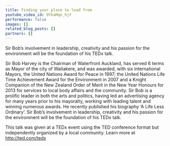 ```yaml
---
title: Finding your place to lead from
youtube_video_id: 9YkaMqn_hjY
performance: false
images: []
related_blog_posts: []
partners: []
---
```


Sir Bob’s involvement in leadership, creativity and his passion for the environment will be the foundation of his TEDx talk.

Sir Bob Harvey is the Chairman of Waterfront Auckland, has served 6 terms as Mayor of the city of Waitakere, and was awarded, with six international Mayors, the United Nations Award for Peace in 1997; the United Nations Life Time Achievement Award for the Environment in 2007 and a Knight Companion of the New Zealand Order of Merit in the New Year Honours for 2013 for services to local body affairs and the community. Sir Bob is a prolific leader in both the arts and politics, having led an advertising agency for many years prior to his mayoralty, working with leading talent and winning numerous awards. He recently published his biography ‘A Life Less Ordinary’. Sir Bob’s involvement in leadership, creativity and his passion for the environment will be the foundation of his TEDx talk.

This talk was given at a TEDx event using the TED conference format but independently organized by a local community. Learn more at http://ted.com/tedx
